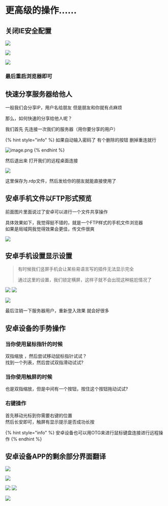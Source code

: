 # 更高级的操作……

## 关闭IE安全配置

![](../../../.gitbook/assets/image%20%2894%29.png)

![](../../../.gitbook/assets/image%20%2879%29.png)

![](../../../.gitbook/assets/image%20%28121%29.png)

### 最后重启浏览器即可

## 快速分享服务器给他人

一般我们会分享IP，用户名给朋友 但是朋友和你就有点麻烦

那么，如何快速的分享给他人呢？

我们首先 先连接一次我们的服务器（用你要分享的用户）

{% hint style="info" %}
如果自动输入密码了 有个删除的按钮 删掉重连就行

![image.png](https://i.loli.net/2020/06/29/PJKu5EdXy81DMrs.png)
{% endhint %}

然后退出来 打开我们的远程桌面连接

![](../../../.gitbook/assets/image%20%2890%29.png)

这里保存为.rdp文件，然后发给你的朋友就能直接使用了

## 安卓手机文件以FTP形式预览

前面图片里面说过了安卓可以进行一个文件共享操作

具体效果如下，我觉得挺不错的，就是一个FTP样式的手机文件浏览器  
如果是局域网我觉得效果会更佳，传文件很爽

![](../../../.gitbook/assets/screenshot_2020-06-21-23-15-40-736_com.microsoft.-1-%20%281%29.jpg)

## 安卓手机设置显示设置

> 有时候我们竖屏手机会让某些易语言写的插件无法显示完全
>
> 通过这里的设置，我们锁定横屏，这样子就不会出现这种尴尬情况了

![](../../../.gitbook/assets/image%20%28124%29.png) ![](../../../.gitbook/assets/image%20%28125%29.png)

![](../../../.gitbook/assets/image%20%28130%29.png)

最后注销一下服务器用户，重新登入效果 就会好很多

## 安卓设备的手势操作

### 当你使用鼠标指针的时候

双指缩放 ，然后尝试移动鼠标指针试试？  
找到一个列表，然后尝试双指滑动试试?

### 当你使用触屏的时候

也是双指缩放，但是中间有一个按钮，按住这个按钮拖动试试?

### 右键操作

首先移动光标到你需要右键的位置  
然后长安即可，触屏有显示提示是否成功长按

{% hint style="info" %}
安卓设备也可以用OTG来进行鼠标键盘连接进行远程操作
{% endhint %}

## 安卓设备APP的剩余部分界面翻译

![](../../../.gitbook/assets/image%20%28123%29.png)

![](../../../.gitbook/assets/image%20%28128%29.png)

![](../../../.gitbook/assets/image%20%28127%29.png) ![](../../../.gitbook/assets/image%20%28126%29.png)

![](../../../.gitbook/assets/image%20%28129%29.png)

